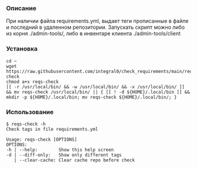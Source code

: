 ### Описание 
При наличии файла requirements.yml, выдает теги прописанные в файле и последний в удаленном репозитории.
Запускать скрипт можно либо из корня ./admin-tools/, либо в инвентаре клиента ./admin-tools/client
### Установка 
```
cd ~
wget https://raw.githubusercontent.com/integral0/check_requirements/main/reqs-check
chmod a+x reqs-check
[[ -r /usr/local/bin/ && -w /usr/local/bin/ && -x /usr/local/bin/ ]] && mv reqs-check /usr/local/bin/ || { [[ ! -d ${HOME}/.local/bin ]] && mkdir -p ${HOME}/.local/bin; mv reqs-check ${HOME}/.local/bin/; }
```
### Использование
```
$ reqs-check -h
Check tags in file requirements.yml

Usage: reqs-check [OPTIONS]
OPTIONS:
-h | --help:        Show this help screen
-d | --diff-only:   Show only different tags
   | --clear-cache: Clear cache repo before check
```
